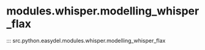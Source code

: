 # modules.whisper.modelling_whisper_flax
::: src.python.easydel.modules.whisper.modelling_whisper_flax